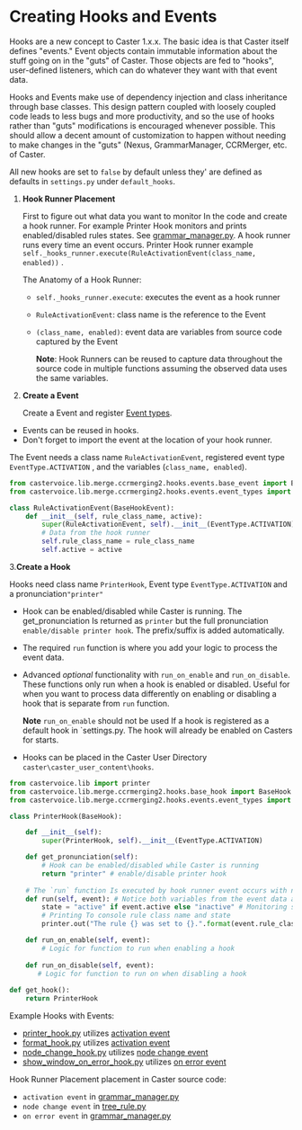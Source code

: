 # Creating Hooks and Events

Hooks are a new concept to Caster 1.x.x. The basic idea is that Caster itself defines "events." Event objects contain immutable information about the stuff going on in the "guts" of Caster. Those objects are fed to "hooks", user-defined listeners, which can do whatever they want with that event data.  

Hooks and Events make use of dependency injection and class inheritance through base classes. This design pattern coupled with loosely coupled code leads to less bugs and more productivity, and so the use of hooks rather than "guts" modifications is encouraged whenever possible. This should allow a decent amount of customization to happen without needing to make changes in the "guts" (Nexus, GrammarManager, CCRMerger, etc. of Caster. 

All new hooks are set to `false` by default unless they' are defined as defaults in `settings.py`  under `default_hooks`. 

1. **Hook Runner Placement**

   First to figure out what data you want to monitor In the code and create a hook runner. For example Printer Hook monitors and prints enabled/disabled rules states. See [grammar_manager.py](https://github.com/dictation-toolbox/Caster/blob/3ff4f7d7c9c01fec2059ffa5c4ca708fdb7d09ad/castervoice/lib/ctrl/mgr/grammar_manager.py#L151). A hook runner runs every time an event occurs. Printer Hook runner example `self._hooks_runner.execute(RuleActivationEvent(class_name, enabled))` .

   The Anatomy of a Hook Runner:

   - `self._hooks_runner.execute`: executes the event as a hook runner

   - `RuleActivationEvent`: class name is the reference to the Event

   - `(class_name, enabled)`: event data are variables from source code captured by the Event

      **Note**: Hook Runners can be reused to capture data throughout the source code in multiple functions assuming the observed data uses the same variables.

2. **Create a Event**

   Create a Event and register [Event types](https://github.com/dictation-toolbox/Caster/blob/master/castervoice/lib/merge/ccrmerging2/hooks/events/event_types.py). 

- Events can be reused in hooks.
- Don't forget to import the event at the location of your hook runner.

The Event needs a class name `RuleActivationEvent`,  registered event type `EventType.ACTIVATION` , and the variables (`class_name, enabled`). 

``` Python
from castervoice.lib.merge.ccrmerging2.hooks.events.base_event import BaseHookEvent
from castervoice.lib.merge.ccrmerging2.hooks.events.event_types import EventType

class RuleActivationEvent(BaseHookEvent):
    def __init__(self, rule_class_name, active):
        super(RuleActivationEvent, self).__init__(EventType.ACTIVATION)
        # Data from the hook runner
        self.rule_class_name = rule_class_name 
        self.active = active 
```

3.**Create a Hook**

   Hooks need class name `PrinterHook`, Event type `EventType.ACTIVATION` and a pronunciation`"printer"` 

- Hook can be enabled/disabled while Caster is running. The get_pronunciation Is returned as `printer` but the full pronunciation `enable/disable printer hook`.  The prefix/suffix is added automatically.

- The required `run` function is where you add your logic to process the event data.

- Advanced *optional* functionality with  `run_on_enable` and `run_on_disable`. These functions only run when a hook is enabled or disabled. Useful for when you want to process data differently on enabling or disabling a hook that is separate from  `run` function.

     **Note** `run_on_enable` should not be used If a hook is registered as a default hook in `settings.py.  The hook will already be enabled on Casters for starts.

- Hooks can be placed in the Caster User Directory `caster\caster_user_content\hooks`.

```python
from castervoice.lib import printer
from castervoice.lib.merge.ccrmerging2.hooks.base_hook import BaseHook
from castervoice.lib.merge.ccrmerging2.hooks.events.event_types import EventType

class PrinterHook(BaseHook):

    def __init__(self):
        super(PrinterHook, self).__init__(EventType.ACTIVATION)

    def get_pronunciation(self):
        # Hook can be enabled/disabled while Caster is running
        return "printer" # enable/disable printer hook    
    
    # The `run` function Is executed by hook runner event occurs with new data.
    def run(self, event): # Notice both variables from the event data are stored in `event`
        state = "active" if event.active else "inactive" # Monitoring state
        # Printing To console rule class name and state
        printer.out("The rule {} was set to {}.".format(event.rule_class_name, state))

    def run_on_enable(self, event):
        # Logic for function to run when enabling a hook
        
    def run_on_disable(self, event):
       # Logic for function to run on when disabling a hook
        
def get_hook():
    return PrinterHook
```

Example Hooks with Events:

- [printer_hook.py](https://github.com/dictation-toolbox/Caster/blob/master/castervoice/lib/merge/ccrmerging2/hooks/examples/printer_hook.py) utilizes [activation event](https://github.com/dictation-toolbox/Caster/blob/master/castervoice/lib/merge/ccrmerging2/hooks/events/activation_event.py)
- [format_hook.py](https://github.com/dictation-toolbox/Caster/blob/master/castervoice/lib/merge/ccrmerging2/hooks/standard_hooks/format_hook.py) utilizes  [activation event](https://github.com/dictation-toolbox/Caster/blob/master/castervoice/lib/merge/ccrmerging2/hooks/events/activation_event.py)
- [node_change_hook.py](https://github.com/dictation-toolbox/Caster/blob/master/castervoice/lib/merge/ccrmerging2/hooks/events/node_change_event.py) utilizes [node change event](https://github.com/dictation-toolbox/Caster/blob/master/castervoice/lib/merge/ccrmerging2/hooks/events/node_change_event.py)
- [show_window_on_error_hook.py](https://github.com/dictation-toolbox/Caster/blob/5172a44d3cd58619f6228231e3aef2fddd1f1fb3/castervoice/lib/ctrl/mgr/grammar_manager.py#L302) utilizes [on error event](https://github.com/dictation-toolbox/Caster/blob/master/castervoice/lib/merge/ccrmerging2/hooks/events/on_error_event.py)

Hook Runner Placement placement in Caster source code:

- `activation event` in [grammar_manager.py](https://github.com/dictation-toolbox/Caster/blob/3ff4f7d7c9c01fec2059ffa5c4ca708fdb7d09ad/castervoice/lib/ctrl/mgr/grammar_manager.py#L151)
- `node change event` in [tree_rule.py](https://github.com/dictation-toolbox/Caster/blob/5172a44d3cd58619f6228231e3aef2fddd1f1fb3/castervoice/lib/merge/selfmod/tree_rule/tree_rule.py#L57)
- `on error event` in [grammar_manager.py](https://github.com/dictation-toolbox/Caster/blob/5172a44d3cd58619f6228231e3aef2fddd1f1fb3/castervoice/lib/ctrl/mgr/grammar_manager.py#L302)
